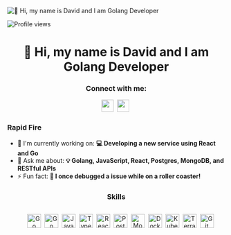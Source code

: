![👋 Hi, my name is David and I am Golang Developer](https://user-images.githubusercontent.com/10498744/210012254-234538ff-d198-48aa-8964-37e6fd45d227.gif)

![Profile views](https://komarev.com/ghpvc/?username=DavidMovas&label=Profile%20views&color=0e75b6&style=flat)

<div id="toc">
  <ul align="center" style="list-style: none">
    <summary>
      <h1>
        👋 Hi, my name is David and I am Golang Developer
      </h1>
    </summary>
  </ul>
</div>

**<h3 align="center">Connect with me:</h3>** 
<p align="center"><a href="https://github.com/DavidMovas" target="_blank"><img src="https://img.shields.io/badge/GitHub-100000?style=for-the-badge&logo=github&logoColor=white" height="28" style="margin-right: 4px"></a> <a href="https://www.linkedin.com/in/david-movsesian-57b166256" target="_blank"><img src="https://img.shields.io/badge/LinkedIn-0077B5?style=for-the-badge&logo=linkedin&logoColor=white" height="28" style="margin-right: 4px"></a></p>

**<h3 align="left">Rapid Fire</h3>**

- 💼 I'm currently working on: **💻 Developing a new service using React and Go**
- 💬 Ask me about: **💡 Golang, JavaScript, React, Postgres, MongoDB, and RESTful APIs**
- ⚡ Fun fact: **🎢 I once debugged a issue while on a roller coaster!**

 **<h3 align="center">Skills</h3>**

<div style="display: flex; flex-wrap: wrap; gap: 15px; justify-content: center;">
  <ul align="center" style="list-style: none">
    <img src="https://cdn.simpleicons.org/go/00ADD8" height="32" alt="Go" style="margin-right: 4px"> 
    <img src="https://cdn.simpleicons.org/dotnet" height="32" alt="Go" style="margin-right: 4px"> 
    <img src="https://cdn.simpleicons.org/javascript/F7DF1E" height="32" alt="JavaScript" style="margin-right: 4px">
    <img src="https://cdn.simpleicons.org/typescript/3178C6" height="32" alt="TypeScript" style="margin-right: 4px">
    <img src="https://cdn.simpleicons.org/react/61DAFB" height="32" alt="React" style="margin-right: 4px">
    <img src="https://cdn.simpleicons.org/postgresql/336791" height="32" alt="PostgreSQL" style="margin-right: 4px">
    <img src="https://cdn.simpleicons.org/mongodb/4DB33D" height="32" alt="MongoDB" style="margin-right: 4px">
    <img src="https://cdn.simpleicons.org/docker/2496ED" height="32" alt="Docker" style="margin-right: 4px">
    <img src="https://cdn.simpleicons.org/kubernetes/326CE5" height="32" alt="Kubernetes" style="margin-right: 4px">
    <img src="https://cdn.simpleicons.org/terraform/623CE4" height="32" alt="Terraform" style="margin-right: 4px">
    <img src="https://cdn.simpleicons.org/git/F1502F" height="32" alt="Git" style="margin-right: 4px">
  </ul></div>
